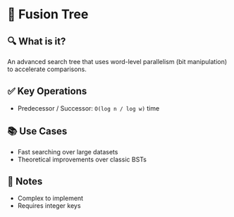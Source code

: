 # 🧠 Fusion Tree

## 🔍 What is it?
An advanced search tree that uses word-level parallelism (bit manipulation) to accelerate comparisons.

## ✅ Key Operations
- Predecessor / Successor: `O(log n / log w)` time

## 📚 Use Cases
- Fast searching over large datasets
- Theoretical improvements over classic BSTs

## 📝 Notes
- Complex to implement
- Requires integer keys
